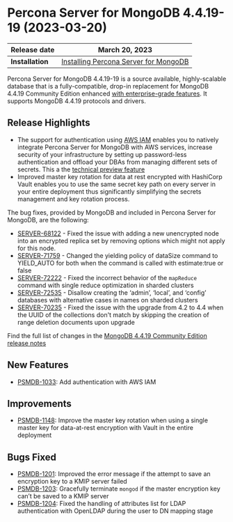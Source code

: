 
# Percona Server for MongoDB 4.4.19-19 (2023-03-20)

| **Release date** | March 20, 2023 |
|----------------- | ---------------- | 
| **Installation** | [Installing Percona Server for MongoDB](../install/index.md)|

Percona Server for MongoDB 4.4.19-19 is a source available, highly-scalable database that is a
fully-compatible, drop-in replacement for MongoDB 4.4.19 Community Edition enhanced [with enterprise-grade features](../comparison.md). 
It supports MongoDB 4.4.19 protocols and drivers.

## Release Highlights

* The support for authentication using [AWS IAM](../aws-iam.md) enables you to natively integrate Percona Server for MongoDB with AWS services, increase security of your infrastructure by setting up password-less authentication and offload your DBAs from managing different sets of secrets. This a the [technical preview feature](../glossary.md#technical-preview-feature)
* Improved master key rotation for data at rest encrypted with HashiCorp Vault enables you to use the same secret key path on every server in your entire deployment thus significantly simplifying the secrets management and key rotation process.

The bug fixes, provided by MongoDB and included in Percona Server for MongoDB, are the following:

* [SERVER-68122](https://jira.mongodb.org/browse/SERVER-68122) - Fixed the issue with adding a new unencrypted node into an encrypted replica set by removing options which might not apply for this node.
* [SERVER-71759](https://jira.mongodb.org/browse/SERVER-71759) - Changed the yielding policy of dataSize command to YIELD_AUTO for both when the command is called with estimate:true or false
* [SERVER-72222](https://jira.mongodb.org/browse/SERVER-72222) - Fixed the incorrect behavior of the `mapReduce` command with single reduce optimization in sharded clusters
* [SERVER-72535](https://jira.mongodb.org/browse/SERVER-72535) - Disallow creating the ‘admin’, ‘local’, and ‘config’ databases with alternative cases in names on sharded clusters
* [SERVER-70235](https://jira.mongodb.org/browse/SERVER-70235) - Fixed the issue with the upgrade from 4.2 to 4.4 when the UUID of the collections don't match by skipping the creation of range deletion documents upon upgrade

Find the full list of changes in the [MongoDB 4.4.19 Community Edition release notes](https://www.mongodb.com/docs/v6.0/release-notes/4.4/#4.4.19---feb-27--2023)

## New Features

* [PSMDB-1033](https://jira.percona.com/browse/PSMDB-1033): Add authentication with AWS IAM

## Improvements

* [PSMDB-1148](https://jira.percona.com/browse/PSMDB-1148): Improve the master key rotation when using a single master key for data-at-rest encryption with Vault in the entire deployment


## Bugs Fixed

* [PSMDB-1201](https://jira.percona.com/browse/PSMDB-1201): Improved the error message if the attempt to save an encryption key to a KMIP server failed
* [PSMDB-1203](https://jira.percona.com/browse/PSMDB-1203): Gracefully terminate `mongod` if the master encryption key can’t be saved to a KMIP server
* [PSMDB-1204](https://jira.percona.com/browse/PSMDB-1204): Fixed the handling of attributes list for LDAP authentication with OpenLDAP during the user to DN mapping stage

